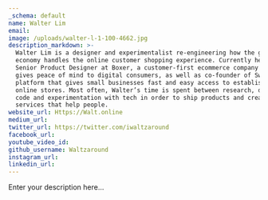 ```yaml
---
_schema: default
name: Walter Lim
email:
image: /uploads/walter-l-1-100-4662.jpg
description_markdown: >-
  Walter Lim is a designer and experimentalist re-engineering how the global
  economy handles the online customer shopping experience. Currently he is a
  Senior Product Designer at Boxer, a customer-first ecommerce company that
  gives peace of mind to digital consumers, as well as co-founder of Swiftly, a
  platform that gives small businesses fast and easy access to establishing
  online stores. Most often, Walter’s time is spent between research, design,
  code and experimentation with tech in order to ship products and create
  services that help people.
website_url: Https://Walt.online
medium_url:
twitter_url: https://twitter.com/iwaltzaround
facebook_url:
youtube_video_id:
github_username: Waltzaround
instagram_url:
linkedin_url:
---
```

Enter your description here...
